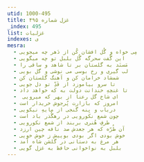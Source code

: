 ```yaml
---
utid: 1000-495
title: غزل شماره ۴۹۵
_index: 495
list: غزلیات
indexes: ی
mesra:
  - مِی خواه و گُل افشان کُن از دَهر چه میجویی
  - این گُفت سحرگه گُل بلبل تو چه میگویی
  - مَسنَد به گلستان بر تا شاهد و ساقی را
  - لب گیری و رخ بوسی می نوشی و گل بویی
  - شمشاد خرامان کن و آهنگ گلستان کن
  - تا سرو بیاموزد از قَدِّ تو دل جویی
  - تا غنچهِ خندانت دولت به که خواهد داد
  - ‌ ای شاخ گل رعنا از بهر که میرویی
  - امروز که بازارت پُرجوش خریدار است
  - دریاب و بِنه گنجی از مایهِ نیکویی
  - چون شمع نکورویی در رهگُذر باد است
  - طرفِ هُنری بربند از شمع نکورویی
  - آن طُرّه که هر جعدش صد نافه چین ارزد
  - خوش بودی اگر بودی بوییش ز خوش خویی
  - هر مرغ به دستانی در گلشن شاه آمد
  - بلبل به نواخوانی حافظ به غزل گویی
---
```

